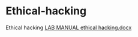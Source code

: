 # Ethical-hacking
Ethical hacking
[LAB MANUAL ethical hacking.docx](https://github.com/Yashwanthgoud818/Ethical-hacking/files/10799775/LAB.MANUAL.ethical.hacking.docx)
